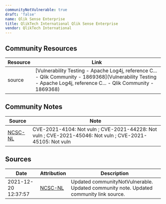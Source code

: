 ```yaml
---
communityNotVulnerable: true
draft: 'false'
name: Qlik Sense Enterprise
title: QlikTech International Qlik Sense Enterprise
vendor: QlikTech International
---
```



## Community Resources
| Resource | Link |
| --- | --- |
| source | [Vulnerability Testing -  Apache Log4j, reference C... - Qlik Community - 1869368](Vulnerability Testing -  Apache Log4j, reference C... - Qlik Community - 1869368) |

## Community Notes
| Source | Note |
| --- | --- |
| [NCSC-NL](https://github.com/NCSC-NL/log4shell/blob/main/software/README.md) | CVE-2021-4104: Not vuln ; CVE-2021-44228: Not vuln ; CVE-2021-45046: Not vuln ; CVE-2021-45105: Not vuln </ul> |

## Sources
| Date | Attribution | Description |
| --- | --- | --- |
| 2021-12-20 12:37:57 | [NCSC-NL](https://github.com/NCSC-NL/log4shell/blob/main/software/README.md) | Updated communityNotVulnerable. Updated community note. Updated community link source.  |
